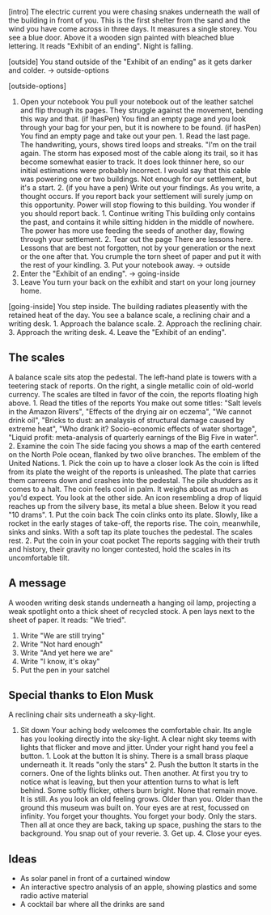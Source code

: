 [intro]
The electric current you were chasing snakes underneath the wall of the building in front of you. This is the first shelter from the sand and the wind you have come across in three days. It measures a single storey. You see a blue door. Above it a wooden sign painted with bleached blue lettering. It reads "Exhibit of an ending". Night is falling.

[outside]
You stand outside of the "Exhibit of an ending" as it gets darker and colder.
-> outside-options

[outside-options]
1. Open your notebook
	You pull your notebook out of the leather satchel and flip through its pages. They struggle against the movement, bending this way and that.
	(if !hasPen) You find an empty page and you look through your bag for your pen, but it is nowhere to be found.
	(if hasPen) You find an empty page and take out your pen.
		1. Read the last page.
			The handwriting, yours, shows tired loops and streaks. "I'm on the trail again. The storm has exposed most of the cable along its trail, so it has become somewhat easier to track. It does look thinner here, so our initial estimations were probably incorrect. I would say that this cable was powering one or two buildings. Not enough for our settlement, but it's a start.
		2. (if you have a pen) Write out your findings.
			As you write, a thought occurs. If you report back your settlement will surely jump on this opportunity. Power will stop flowing to this building. You wonder if you should report back.
				1. Continue writing
					This building only contains the past, and contains it while sitting hidden in the middle of nowhere. The power has more use feeding the seeds of another day, flowing through your settlement.
				2. Tear out the page
					There are lessons here. Lessons that are best not forgotten, not by your generation or the next or the one after that. You crumple the torn sheet of paper and put it with the rest of your kindling.
		3. Put your notebook away.
			-> outside
2. Enter the "Exhibit of an ending".
	-> going-inside
3. Leave
	You turn your back on the exhibit and start on your long journey home.

[going-inside]
You step inside. The building radiates pleasently with the retained heat of the day. You see a balance scale, a reclining chair and a writing desk.
	1. Approach the balance scale.
	2. Approach the reclining chair.
	3. Approach the writing desk.
	4. Leave the "Exhibit of an ending".

## The scales
A balance scale sits atop the pedestal. The left-hand plate is towers with a teetering stack of reports. On the right, a single metallic coin of old-world currency.
The scales are tilted in favor of the coin, the reports floating high above.
	1. Read the titles of the reports
		You make out some titles: "Salt levels in the Amazon Rivers", "Effects of the drying air on eczema", "We cannot drink oil", "Bricks to dust: an analaysis of structural damage caused by extreme heat", "Who drank it? Socio-economic effects of water shortage", "Liquid profit: meta-analysis of quarterly earnings of the Big Five in water". 
	2. Examine the coin
		The side facing you shows a map of the earth centered on the North Pole ocean, flanked by two olive branches. The emblem of the United Nations.
			1. Pick the coin up to have a closer look
				As the coin is lifted from its plate the weight of the reports is unleashed. The plate that carries them carreens down and crashes into the pedestal. The pile shudders as it comes to a halt.
				The coin feels cool in palm. It weighs about as much as you'd expect.
				You look at the other side. An icon resembling a drop of liquid reaches up from the silvery base, its metal a blue sheen. Below it you read "10 drams".
					1. Put the coin back
						The coin clinks onto its plate. Slowly, like a rocket in the early stages of take-off, the reports rise. The coin, meanwhile, sinks and sinks. With a soft tap its plate touches the pedestal. The scales rest.
					2. Put the coin in your coat pocket
						The reports sagging with their truth and history, their gravity no longer contested, hold the scales in its uncomfortable tilt.

## A message
A wooden writing desk stands underneath a hanging oil lamp, projecting a weak spotlight onto a thick sheet of recycled stock. A pen lays next to the sheet of paper. It reads: "We tried".

1. Write "We are still trying"
2. Write "Not hard enough"
3. Write "And yet here we are"
4. Write "I know, it's okay"
5. Put the pen in your satchel

## Special thanks to Elon Musk
A reclining chair sits underneath a sky-light.
1. Sit down
	Your aching body welcomes the comfortable chair. Its angle has you looking directly into the sky-light. A clear night sky teems with lights that flicker and move and jitter. Under your right hand you feel a button.
		1. Look at the button
			It is shiny. There is a small brass plaque underneath it. It reads "only the stars"
		2. Push the button
			It starts in the corners. One of the lights blinks out. Then another. At first you try to notice what is leaving, but then your attention turns to what is left behind.
			Some softly flicker, others burn bright. None that remain move. It is still. As you look an old feeling grows. Older than you. Older than the ground this museum was built on.
			Your eyes are at rest, focussed on infinity.
			You forget your thoughts.
			You forget your body.
			Only the stars.
			Then all at once they are back, taking up space, pushing the stars to the background. You snap out of your reverie.
		3. Get up.
		4. Close your eyes.

## Ideas
* As solar panel in front of a curtained window
* An interactive spectro analysis of an apple, showing plastics and some radio active material
* A cocktail bar where all the drinks are sand

